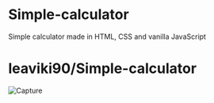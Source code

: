 # Simple-calculator
Simple calculator made in HTML, CSS and vanilla JavaScript

# leaviki90/Simple-calculator

![Capture](https://user-images.githubusercontent.com/79335824/108633703-e3656200-7475-11eb-9992-7b4689d532a7.JPG)
